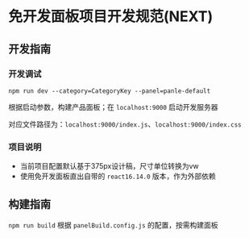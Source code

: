 # 免开发面板项目开发规范(NEXT)

## 开发指南

### 开发调试
`npm run dev --category=CategoryKey --panel=panle-default`

根据启动参数，构建产品面板；在 `localhost:9000` 启动开发服务器

对应文件路径为：`localhost:9000/index.js`、`localhost:9000/index.css`

### 项目说明
- 当前项目配置默认基于375px设计稿，尺寸单位转换为vw
- 使用免开发面板直出自带的 `react16.14.0` 版本，作为外部依赖

## 构建指南
`npm run build` 根据 `panelBuild.config.js` 的配置，按需构建面板
